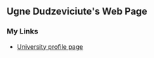 
## Ugne Dudzeviciute's Web Page

### My Links

- [University profile page](https://www.dur.ac.uk/research/directory/staff/?mode=staff&id=16428)
